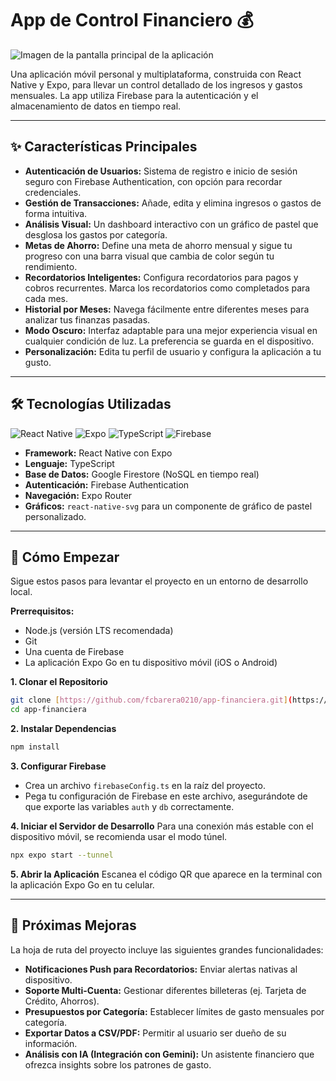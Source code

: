 # App de Control Financiero 💰

![Imagen de la pantalla principal de la aplicación](https://i.imgur.com/3f6072b.png)

Una aplicación móvil personal y multiplataforma, construida con React Native y Expo, para llevar un control detallado de los ingresos y gastos mensuales. La app utiliza Firebase para la autenticación y el almacenamiento de datos en tiempo real.

---

## ✨ Características Principales

* **Autenticación de Usuarios:** Sistema de registro e inicio de sesión seguro con Firebase Authentication, con opción para recordar credenciales.
* **Gestión de Transacciones:** Añade, edita y elimina ingresos o gastos de forma intuitiva.
* **Análisis Visual:** Un dashboard interactivo con un gráfico de pastel que desglosa los gastos por categoría.
* **Metas de Ahorro:** Define una meta de ahorro mensual y sigue tu progreso con una barra visual que cambia de color según tu rendimiento.
* **Recordatorios Inteligentes:** Configura recordatorios para pagos y cobros recurrentes. Marca los recordatorios como completados para cada mes.
* **Historial por Meses:** Navega fácilmente entre diferentes meses para analizar tus finanzas pasadas.
* **Modo Oscuro:** Interfaz adaptable para una mejor experiencia visual en cualquier condición de luz. La preferencia se guarda en el dispositivo.
* **Personalización:** Edita tu perfil de usuario y configura la aplicación a tu gusto.

---

## 🛠️ Tecnologías Utilizadas

<div>
  <img src="https://img.shields.io/badge/React_Native-20232A?style=for-the-badge&logo=react&logoColor=61DAFB" alt="React Native" />
  <img src="https://img.shields.io/badge/Expo-000020?style=for-the-badge&logo=expo&logoColor=white" alt="Expo" />
  <img src="https://img.shields.io/badge/TypeScript-007ACC?style=for-the-badge&logo=typescript&logoColor=white" alt="TypeScript" />
  <img src="https://img.shields.io/badge/Firebase-FFCA28?style=for-the-badge&logo=firebase&logoColor=black" alt="Firebase" />
</div>

* **Framework:** React Native con Expo
* **Lenguaje:** TypeScript
* **Base de Datos:** Google Firestore (NoSQL en tiempo real)
* **Autenticación:** Firebase Authentication
* **Navegación:** Expo Router
* **Gráficos:** `react-native-svg` para un componente de gráfico de pastel personalizado.

---

## 🚀 Cómo Empezar

Sigue estos pasos para levantar el proyecto en un entorno de desarrollo local.

**Prerrequisitos:**
* Node.js (versión LTS recomendada)
* Git
* Una cuenta de Firebase
* La aplicación Expo Go en tu dispositivo móvil (iOS o Android)

**1. Clonar el Repositorio**
```bash
git clone [https://github.com/fcbarera0210/app-financiera.git](https://github.com/fcbarera0210/app-financiera.git)
cd app-financiera
```

**2. Instalar Dependencias**
```bash
npm install
```

**3. Configurar Firebase**
* Crea un archivo `firebaseConfig.ts` en la raíz del proyecto.
* Pega tu configuración de Firebase en este archivo, asegurándote de que exporte las variables `auth` y `db` correctamente.

**4. Iniciar el Servidor de Desarrollo**
Para una conexión más estable con el dispositivo móvil, se recomienda usar el modo túnel.
```bash
npx expo start --tunnel
```

**5. Abrir la Aplicación**
Escanea el código QR que aparece en la terminal con la aplicación Expo Go en tu celular.

---

## 🔮 Próximas Mejoras

La hoja de ruta del proyecto incluye las siguientes grandes funcionalidades:

* **Notificaciones Push para Recordatorios:** Enviar alertas nativas al dispositivo.
* **Soporte Multi-Cuenta:** Gestionar diferentes billeteras (ej. Tarjeta de Crédito, Ahorros).
* **Presupuestos por Categoría:** Establecer límites de gasto mensuales por categoría.
* **Exportar Datos a CSV/PDF:** Permitir al usuario ser dueño de su información.
* **Análisis con IA (Integración con Gemini):** Un asistente financiero que ofrezca insights sobre los patrones de gasto.
